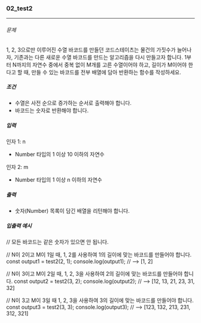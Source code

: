 ### 02_test2

---

###### 문제

1, 2, 3으로만 이루어진 수열 바코드를 만들던 코드스테이츠는 물건의 가짓수가 늘어나자, 기존과는 다른 새로운 수열 바코드를 만드는 알고리즘을 다시 만들고자 합니다.
1부터 N까지의 자연수 중에서 중복 없이 M개를 고른 수열이어야 하고, 길이가 M이어야 한다고 할 때, 만들 수 있는 바코드를 전부 배열에 담아 반환하는 함수를 작성하세요.

##### 조건

- 수열은 사전 순으로 증가하는 순서로 출력해야 합니다.
- 바코드는 숫자로 반환해야 합니다.

##### 입력

인자 1: n

- Number 타입의 1 이상 10 이하의 자연수

인자 2: m

- Number 타입의 1 이상 n 이하의 자연수

##### 출력

- 숫자(Number) 목록이 담긴 배열을 리턴해야 합니다.

##### 입출력 예시

// 모든 바코드는 같은 숫자가 있으면 안 됩니다.

// N이 2이고 M이 1일 때, 1, 2를 사용하여 1의 길이에 맞는 바코드를 만들어야 합니다.
const output1 = test2(2, 1);
console.log(output1); // --> [1, 2]

// N이 3이고 M이 2일 때, 1, 2, 3을 사용하여 2의 길이에 맞는 바코드를 만들어야 합니다.
const output2 = test2(3, 2);
console.log(output2); // --> [12, 13, 21, 23, 31, 32]

// N이 3고 M이 3일 때 1, 2, 3을 사용하여 3의 길이에 맞는 바코드를 만들어야 합니다.
const output3 = test2(3, 3);
console.log(output3); // --> [123, 132, 213, 231, 312, 321]
